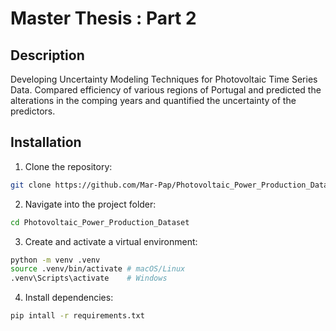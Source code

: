 # Master Thesis : Part 2

## Description
Developing Uncertainty Modeling Techniques for Photovoltaic Time Series Data.
Compared efficiency of various regions of Portugal and predicted the alterations in the comping years and quantified the uncertainty of the predictors.

## Installation
1. Clone the repository:
```sh
git clone https://github.com/Mar-Pap/Photovoltaic_Power_Production_Dataset.git
```
2. Navigate into the project folder:
```sh
cd Photovoltaic_Power_Production_Dataset
```
3. Create and activate a virtual environment:
```sh
python -m venv .venv
source .venv/bin/activate # macOS/Linux
.venv\Scripts\activate    # Windows
```
4. Install dependencies:
```sh
pip intall -r requirements.txt
```